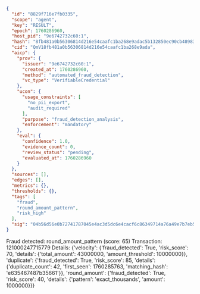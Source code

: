 ```json
{
  "id": "8829f716e7fb0335",
  "scope": "agent",
  "key": "RESULT",
  "epoch": 1760286960,
  "host_pid": "9e6742732c60:1",
  "hash": "8fb481a0b56306814d216e54caafc1ba268e9adac5b132850ec90cb48983d2a4",
  "cid": "QmV18fb481a0b56306814d216e54caafc1ba268e9ada",
  "aicp": {
    "prov": {
      "issuer": "9e6742732c60:1",
      "created_at": 1760286960,
      "method": "automated_fraud_detection",
      "vc_type": "VerifiableCredential"
    },
    "ucon": {
      "usage_constraints": [
        "no_pii_export",
        "audit_required"
      ],
      "purpose": "fraud_detection_analysis",
      "enforcement": "mandatory"
    },
    "eval": {
      "confidence": 1.0,
      "evidence_count": 0,
      "review_status": "pending",
      "evaluated_at": 1760286960
    }
  },
  "sources": [],
  "edges": [],
  "metrics": {},
  "thresholds": {},
  "tags": [
    "fraud",
    "round_amount_pattern",
    "risk_high"
  ],
  "sig": "04b56d56e0b72741787045e4ac3d5dc6e4cacf6c86349714a76a49e7b7eb5bc5"
}
```

Fraud detected: round_amount_pattern (score: 65)
Transaction: 121000247715779
Details: {'velocity': {'fraud_detected': True, 'risk_score': 70, 'details': {'total_amount': 43000000, 'amount_threshold': 10000000}}, 'duplicate': {'fraud_detected': True, 'risk_score': 85, 'details': {'duplicate_count': 42, 'first_seen': 1760285763, 'matching_hash': 'e635467487b35661'}}, 'round_amount': {'fraud_detected': True, 'risk_score': 40, 'details': {'pattern': 'exact_thousands', 'amount': 1000000}}}